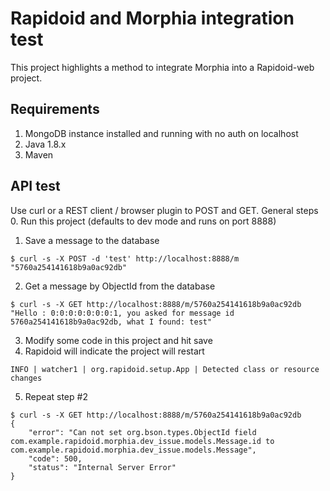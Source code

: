 # Rapidoid and Morphia integration test
This project highlights a method to integrate Morphia into a Rapidoid-web project.

## Requirements
1. MongoDB instance installed and running with no auth on localhost
2. Java 1.8.x
3. Maven

## API test
Use curl or a REST client / browser plugin to POST and GET. General steps
0. Run this project (defaults to dev mode and runs on port 8888)
1. Save a message to the database
```
$ curl -s -X POST -d 'test' http://localhost:8888/m
"5760a254141618b9a0ac92db"
```
2. Get a message by ObjectId from the database
```
$ curl -s -X GET http://localhost:8888/m/5760a254141618b9a0ac92db
"Hello : 0:0:0:0:0:0:0:1, you asked for message id 5760a254141618b9a0ac92db, what I found: test"
```
3. Modify some code in this project and hit save
4. Rapidoid will indicate the project will restart
```
INFO | watcher1 | org.rapidoid.setup.App | Detected class or resource changes
```
5. Repeat step #2
```
$ curl -s -X GET http://localhost:8888/m/5760a254141618b9a0ac92db
{
    "error": "Can not set org.bson.types.ObjectId field com.example.rapidoid.morphia.dev_issue.models.Message.id to com.example.rapidoid.morphia.dev_issue.models.Message",
    "code": 500,
    "status": "Internal Server Error"
}
```
